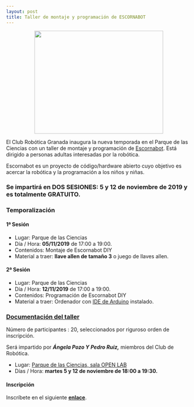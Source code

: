 ```yaml
---
layout: post
title: Taller de montaje y programación de ESCORNABOT
---
```


<p align="center" >
<img src="/images/escornabot_diy.jpg" width="350" height="280"/>



</p>

El Club Robótica Granada inaugura la nueva temporada en el Parque de las Ciencias con un taller de montaje y programación de [Escornabot](https://escornabot.com/web/es/what). Está dirigido a personas adultas interesadas por la robótica.



Escornabot es un proyecto de código/hardware abierto cuyo objetivo es acercar la robótica y la programación a los niños y niñas.

### Se impartirá en DOS SESIONES: 5 y 12 de noviembre de 2019 y es  totalmente GRATUITO.


### Temporalización ###
#### 1ª Sesión ####
* Lugar: Parque de las Ciencias
* Día / Hora: **05/11/2019** de 17:00 a 19:00.
* Contenidos: Montaje de Escornabot DIY
* Material a traer: **llave allen de tamaño 3** o juego de llaves allen.

#### 2ª Sesión ####
* Lugar: Parque de las Ciencias
* Día / Hora: **12/11/2019** de 17:00 a 19:00.
* Contenidos: Programación de Escornabot DIY
* Material a traer: Ordenador con [IDE de Arduino](https://www.arduino.cc/en/Main/Software) instalado.

### [Documentación del taller](https://github.com/pedroruizf/taller_escornabot) ###


Número de participantes : 20,  seleccionados por riguroso orden de inscripción.





Será impartido por ***Ángela Pozo Y Pedro Ruiz,***  miembros del Club de Robótica.






* Lugar: [Parque de las Ciencias, sala OPEN LAB](https://goo.gl/maps/aQC1afhE8HR9uaVx8)
* Días / Hora: **martes 5 y 12 de noviembre de 18:00 a 19:30.**




#### Inscripción ####
Inscríbete en el siguiente [**enlace**](https://forms.gle/1vbxMWRZY5rRwrSV9).
